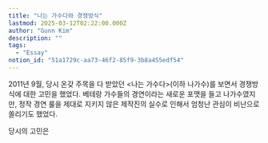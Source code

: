 ```yaml
---
title: "나는 가수다와 경쟁방식"
lastmod: 2025-03-12T02:22:00.000Z
author: "Gunn Kim"
description: ""
tags:
  - "Essay"
notion_id: "51a1729c-aa73-46f2-85f9-3b8a455edf54"
---
```


2011년 9월, 당시 온갖 주목을 다 받았던 <나는 가수다>(이하 나가수)를 보면서 경쟁방식에 대한 고민을 했었다. 베테랑 가수들의 경연이라는 새로운 포맷을 들고 나가수였지만, 정작 경연 룰을 제대로 지키지 않은 제작진의 실수로 인해서 엄청난 관심이 비난으로 쏠리기도 했었다. 


당시의 고민은 




